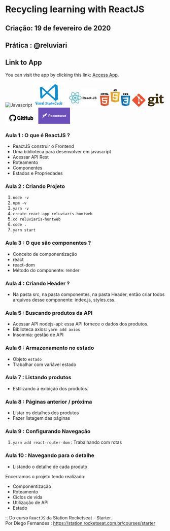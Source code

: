 # Recycling learning with ReactJS

## Criação: 19 de fevereiro de 2020
## Prática : @reluviari

## Link to App
You can visit the app by clicking this link: [Access App](https://reluviaris-huntweb-react.herokuapp.com/).

![Javascript](/images/logo-javascript-es6.png)
![VSCode](/images/logo-VSCode.png)
![React JS](/images/logo-reactjs.jpg)
![HTML-CSS-JS](/images/logo-html-css-js.jpeg)
![Git](/images/logo-git.png)
![GitHub](/images/logo-github.png)
![Rocketseat](/images/logo-rocketseat.png)

### Aula 1 : O que é ReactJS ?

- ReactJS construir o Frontend
- Uma biblioteca para desenvolver em javascript
- Acessar API Rest
- Roteamento
- Componentes
- Estados e Propriedades

### Aula 2 : Criando Projeto

1. `node -v`
2. `npm -v`
3. `yarn -v`
4. `create-react-app reluviaris-huntweb`
5. `cd reluviaris-huntweb`
6. `code .`
7. `yarn start`

### Aula 3 : O que são componentes ?

- Conceito de componentização
- react
- react-dom 
- Método do componente: render

### Aula 4 : Criando Header ?

- Na pasta src, na pasta componentes, na pasta Header, então criar todos arquivos desse componente: index.js, styles.css.

### Aula 5 : Buscando produtos da API 

- Acessar API nodejs-api: essa API fornece o dados dos produtos.
- Biblioteca axios: `yarn add axios`
- Insomnia: gestão de API

### Aula 6 : Armazenamento no estado

- Objeto `estado`
- Trabalhar com variável estado

### Aula 7 : Listando produtos

- Estilizando a exibição dos produtos.

### Aula 8 : Páginas anterior / próxima

- Listar os detalhes dos produtos
- Fazer listagem das páginas 

### Aula 9 : Configurando Navegação

1. `yarn add react-router-dom` : Trabalhando com rotas

### Aula 10 : Navegando para o detalhe

- Listando o detalhe de cada produto

Encerramos o projeto tendo realizado:
- Componentização
- Roteamento
- Ciclos de vida
- Utilização de API
- Estado

:. Do curso `ReactJS` da Station Rocketseat - Starter. <br>
Por Diego Fernandes : https://station.rocketseat.com.br/courses/starter
